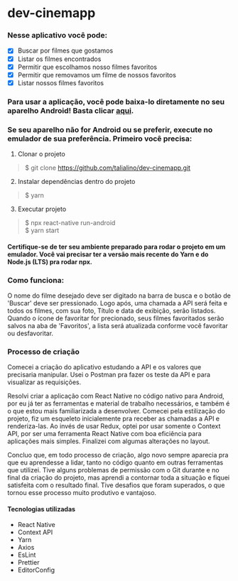 # dev-cinemapp

### Nesse aplicativo você pode:

- [x] Buscar por filmes que gostamos
- [x] Listar os filmes encontrados
- [x] Permitir que escolhamos nosso filmes favoritos
- [x] Permitir que removamos um filme de nossos favoritos 
- [x] Listar nossos filmes favoritos

### Para usar a aplicação, você pode baixa-lo diretamente no seu aparelho Android! Basta clicar [aqui](https://drive.google.com/file/d/1NmrFyEMBV6BCsgxPdrf8VBLuMV6b1dfO/view?usp=sharing).

### Se seu aparelho não for Android ou se preferir, execute no emulador de sua preferência. Primeiro você precisa:

 1. Clonar o projeto
> $ git clone https://github.com/talialino/dev-cinemapp.git

 2. Instalar dependências dentro do projeto
> $ yarn

 3. Executar projeto
> $ npx react-native run-android  
> $ yarn start

#### Certifique-se de ter seu ambiente preparado para rodar o projeto em um emulador. Você vai precisar ter a versão mais recente do Yarn e do Node.js (LTS) pra rodar npx.

### Como funciona:

O nome do filme desejado deve ser digitado na barra de busca e o botão de 'Buscar' deve ser pressionado. Logo após, uma chamada a API será feita e todos os filmes, com sua foto, Título e data de exibição, serão listados. Quando o ícone de favoritar for precionado, seus filmes favoritados serão salvos na aba de 'Favoritos', a lista será atualizada conforme você favoritar ou desfavoritar.
 
### Processo de criação

Comecei a criação do aplicativo estudando a API e os valores que precisaria manipular. Usei o Postman pra fazer os teste da API e para visualizar as requisições. 

Resolvi criar a aplicação com React Native no código nativo para Android, por eu já ter as ferramentas e material de trabalho necessários, e também é o que estou mais familiarizada a desenvolver. Comecei pela estilização do projeto, fiz um esqueleto inicialemente pra receber as chamadas a API e renderiza-las. Ao invés de usar Redux, optei por usar somente o Context API, por ser uma ferramenta React Native com boa eficiência para aplicações mais simples. Finalizei com algumas alterações no layout.

Concluo que, em todo processo de criação, algo novo sempre aparecia pra que eu aprendesse a lidar, tanto no código quanto em outras ferramentas que utilizei. Tive alguns problemas de permissão com o Git durante e no final da criação do projeto, mas aprendi a contornar toda a situação e fiquei satisfeita com o resultado final. Tive desafios que foram superados, o que tornou esse processo muito produtivo e vantajoso.

#### Tecnologias utilizadas
 - React Native  
 - Context API
 - Yarn
 - Axios
 - EsLint
 - Prettier 
 - EditorConfig 

